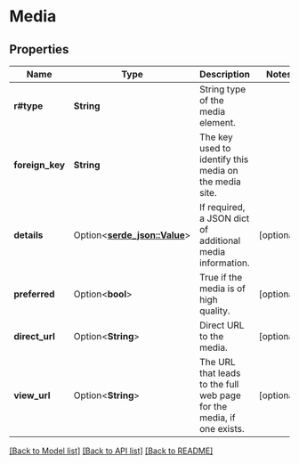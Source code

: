 # Media

## Properties

Name | Type | Description | Notes
------------ | ------------- | ------------- | -------------
**r#type** | **String** | String type of the media element. | 
**foreign_key** | **String** | The key used to identify this media on the media site. | 
**details** | Option<[**serde_json::Value**](.md)> | If required, a JSON dict of additional media information. | [optional]
**preferred** | Option<**bool**> | True if the media is of high quality. | [optional]
**direct_url** | Option<**String**> | Direct URL to the media. | [optional]
**view_url** | Option<**String**> | The URL that leads to the full web page for the media, if one exists. | [optional]

[[Back to Model list]](../README.md#documentation-for-models) [[Back to API list]](../README.md#documentation-for-api-endpoints) [[Back to README]](../README.md)


